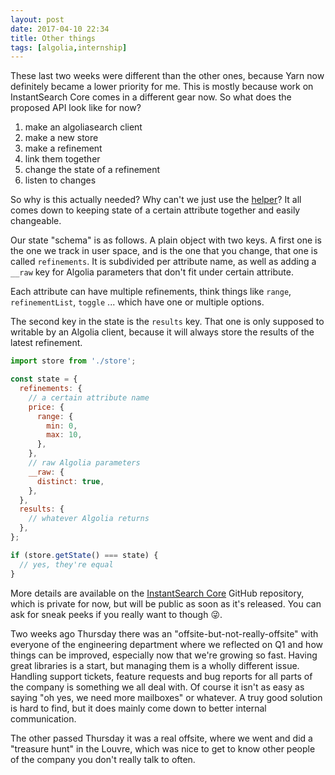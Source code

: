 ```yaml
---
layout: post
date: 2017-04-10 22:34
title: Other things
tags: [algolia,internship]
---
```


These last two weeks were different than the other ones, because Yarn now definitely became a lower priority for me. This is mostly because work on InstantSearch Core comes in a different gear now. So what does the proposed API look like for now?

1. make an algoliasearch client
2. make a new store
3. make a refinement
4. link them together
5. change the state of a refinement
6. listen to changes

So why is this actually needed? Why can't we just use the [helper](https://yarnpkg.com/en/package/algoliasearch-helper)? It all comes down to keeping state of a certain attribute together and easily changeable.

Our state "schema" is as follows. A plain object with two keys. A first one is the one we track in user space, and is the one that you change, that one is called `refinements`. It is subdivided per attribute name, as well as adding a `__raw` key for Algolia parameters that don't fit under certain attribute.

Each attribute can have multiple refinements, think things like `range`, `refinementList`, `toggle` ... which have one or multiple options.

The second key in the state is the `results` key. That one is only supposed to writable by an Algolia client, because it will always store the results of the latest refinement.

```js
import store from './store';

const state = {
  refinements: {
    // a certain attribute name
    price: {
      range: {
        min: 0,
        max: 10,
      },
    },
    // raw Algolia parameters
    __raw: {
      distinct: true,
    },
  },
  results: {
    // whatever Algolia returns
  },
};

if (store.getState() === state) {
  // yes, they're equal
}
```

More details are available on the [InstantSearch Core](https://github.com/algolia/instantsearch-core) GitHub repository, which is private for now, but will be public as soon as it's released. You can ask for sneak peeks if you really want to though 😜.

Two weeks ago Thursday there was an "offsite-but-not-really-offsite" with everyone of the engineering department where we reflected on Q1 and how things can be improved, especially now that we're growing so fast. Having great libraries is a start, but managing them is a wholly different issue. Handling support tickets, feature requests and bug reports for all parts of the company is something we all deal with. Of course it isn't as easy as saying "oh yes, we need more mailboxes" or whatever. A truy good solution is hard to find, but it does mainly come down to better internal communication.

The other passed Thursday it was a real offsite, where we went and did a "treasure hunt" in the Louvre, which was nice to get to know other people of the company you don't really talk to often.
